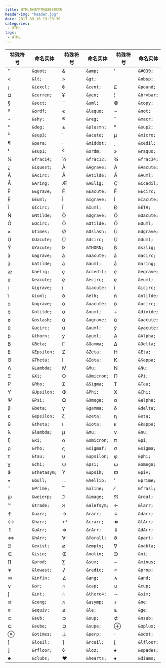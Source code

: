 ```yaml
---
title: HTML特殊字符编码对照表
header-img: "header.jpg"
date: 2017-09-16 19:20:39
categories:
 - HTML
tags:
 - HTML
---
```

| 特殊符号 | 命名实体 | 特殊符号 | 命名实体 | 特殊符号 | 命名实体 |
| --- | --- | --- | --- | --- | --- |
| " | `&quot;` | & | `&amp;` | ' | `&#039;` |
| < | `&lt;` | > | `&gt;` |   | `&nbsp;` |
| ¡ | `&iexcl;` | ¢ | `&cent;` | £ | `&pound;` |
| ¤ | `&curren;` | ¥ | `&yen;` | ¦ | `&brvbar;` |
| § | `&sect;` | ¨ | `&uml;` | © | `&copy;` |
| ª | `&ordf;` | « | `&laquo;` | ¬ | `&not;` |
| -­ | `&shy;` | ® | `&reg;` | ¯ | `&macr;` |
| ° | `&deg;` | ± | `&plusmn;` | ² | `&sup2;` |
| ³ | `&sup3;` | ´ | `&acute;` | µ | `&micro;` |
| ¶ | `&para;` | · | `&middot;` | ¸ | `&cedil;` |
| ¹ | `&sup1;` | º | `&ordm;` | » | `&raquo;` |
| ¼ | `&frac14;` | ½ | `&frac12;` | ¾ | `&frac34;` |
| ¿ | `&iquest;` | À | `&Agrave;` | Á | `&Aacute;` |
| Â | `&Acirc;` | Ã | `&Atilde;` | Ä | `&Auml;` |
| Å | `&Aring;` | Æ | `&AElig;` | Ç | `&Ccedil;` |
| È | `&Egrave;` | É | `&Eacute;` | Ê | `&Ecirc;` |
| Ë | `&Euml;` | Ì | `&Igrave;` | Í | `&Iacute;` |
| Î | `&Icirc;` | Ï | `&Iuml;` | Ð | `&ETH;` |
| Ñ | `&Ntilde;` | Ò | `&Ograve;` | Ó | `&Oacute;` |
| Ô | `&Ocirc;` | Õ | `&Otilde;` | Ö | `&Ouml;` |
| × | `&times;` | Ø | `&Oslash;` | Ù | `&Ugrave;` |
| Ú | `&Uacute;` | Û | `&Ucirc;` | Ü | `&Uuml;` |
| Ý | `&Yacute;` | Þ | `&THORN;` | ß | `&szlig;` |
| à | `&agrave;` | á | `&aacute;` | â | `&acirc;` |
| ã | `&atilde;` | ä | `&auml;` | å | `&aring;` |
| æ | `&aelig;` | ç | `&ccedil;` | è | `&egrave;` |
| é | `&eacute;` | ê | `&ecirc;` | ë | `&euml;` |
| ì | `&igrave;` | í | `&iacute;` | î | `&icirc;` |
| ï | `&iuml;` | ð | `&eth;` | ñ | `&ntilde;` |
| ò | `&ograve;` | ó | `&oacute;` | ô | `&ocirc;` |
| õ | `&otilde;` | ö | `&ouml;` | ÷ | `&divide;` |
| ø | `&oslash;` | ù | `&ugrave;` | ú | `&uacute;` |
| û | `&ucirc;` | ü | `&uuml;` | ý | `&yacute;` |
| þ | `&thorn;` | ÿ | `&yuml;` | Α | `&Alpha;` |
| Β | `&Beta;` | Γ | `&Gamma;` | Δ | `&Delta;` |
| Ε | `&Epsilon;` | Ζ | `&Zeta;` | Η | `&Eta;` |
| Θ | `&Theta;` | Ι | `&Iota;` | Κ | `&Kappa;` |
| Λ | `&Lambda;` | Μ | `&Mu;` | Ν | `&Nu;` |
| Ξ | `&Xi;` | Ο | `&Omicron;` | Π | `&Pi;` |
| Ρ | `&Rho;` | Σ | `&Sigma;` | Τ | `&Tau;` |
| Υ | `&Upsilon;` | Φ | `&Phi;` | Χ | `&Chi;` |
| Ψ | `&Psi;` | Ω | `&Omega;` | α | `&alpha;` |
| β | `&beta;` | γ | `&gamma;` | δ | `&delta;` |
| ε | `&epsilon;` | ζ | `&zeta;` | η | `&eta;` |
| θ | `&theta;` | ι | `&iota;` | κ | `&kappa;` |
| λ | `&lambda;` | μ | `&mu;` | ν | `&nu;` |
| ξ | `&xi;` | ο | `&omicron;` | π | `&pi;` |
| ρ | `&rho;` | ς | `&sigmaf;` | σ | `&sigma;` |
| τ | `&tau;` | υ | `&upsilon;` | φ | `&phi;` |
| χ | `&chi;` | ψ | `&psi;` | ω | `&omega;` |
| ϑ | `&thetasym;` | ϒ | `&upsih;` | ϖ | `&piv;` |
| • | `&bull;` | … | `&hellip;` | ′ | `&prime;` |
| ″ | `&Prime;` | ‾ | `&oline;` | ⁄ | `&frasl;` |
| ℘ | `&weierp;` | ℑ | `&image;` | ℜ | `&real;` |
| ™ | `&trade;` | ℵ | `&alefsym;` | ← | `&larr;` |
| ↑ | `&uarr;` | → | `&rarr;` | ↓ | `&darr;` |
| ↔ | `&harr;` | ↵ | `&crarr;` | ⇐ | `&lArr;` |
| ⇑ | `&uArr;` | ⇒ | `&rArr;` | ⇓ | `&dArr;` |
| ⇔ | `&hArr;` | ∀ | `&forall;` | ∂ | `&part;` |
| ∃ | `&exist;` | ∅ | `&empty;` | ∇ | `&nabla;` |
| ∈ | `&isin;` | ∉ | `&notin;` | ∋ | `&ni;` |
| ∏ | `&prod;` | ∑ | `&sum;` | − | `&minus;` |
| ∗ | `&lowast;` | √ | `&radic;` | ∝ | `&prop;` |
| ∞ | `&infin;` | ∠ | `&ang;` | ∧ | `&and;` |
| ∨ | `&or;` | ∩ | `&cap;` | ∪ | `&cup;` |
| ∫ | `&int;` | ∴ | `&there4;` | ∼ | `&sim;` |
| ≅ | `&cong;` | ≈ | `&asymp;` | ≠ | `&ne;` |
| ≡ | `&equiv;` | ≤ | `&le;` | ≥ | `&ge;` |
| ⊂ | `&sub;` | ⊃ | `&sup;` | ⊄ | `&nsub;` |
| ⊆ | `&sube;` | ⊇ | `&supe;` | ⊕ | `&oplus;` |
| ⊗ | `&otimes;` | ⊥ | `&perp;` | ⋅ | `&sdot;` |
| ⌈ | `&lceil;` | ⌉ | `&rceil;` | ⌊ | `&lfloor;` |
| ⌋ | `&rfloor;` | ◊ | `&loz;` | ♠ | `&spades;` |
| ♣ | `&clubs;` | ♥ | `&hearts;` | ♦ | `&diams;` |
